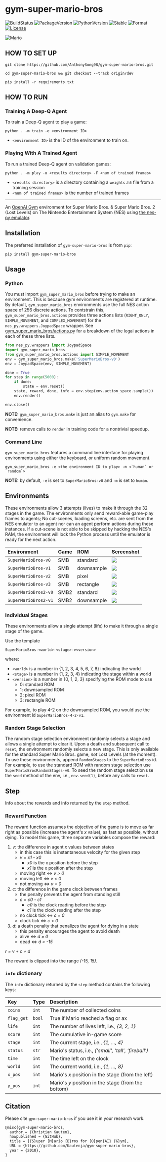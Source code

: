 # gym-super-mario-bros

[![BuildStatus][build-status]][ci-server]
[![PackageVersion][pypi-version]][pypi-home]
[![PythonVersion][python-version]][python-home]
[![Stable][pypi-status]][pypi-home]
[![Format][pypi-format]][pypi-home]
[![License][pypi-license]](LICENSE)

[build-status]: https://api.travis-ci.org/AnthonySong98/gym-super-mario-bros.svg?branch=dev
[ci-server]: https://travis-ci.org/AnthonySong98/gym-super-mario-bros
[pypi-version]: https://badge.fury.io/py/gym-super-mario-bros.svg
[pypi-license]: https://img.shields.io/pypi/l/gym-super-mario-bros.svg
[pypi-status]: https://img.shields.io/pypi/status/gym-super-mario-bros.svg
[pypi-format]: https://img.shields.io/pypi/format/gym-super-mario-bros.svg
[pypi-home]: https://badge.fury.io/py/gym-super-mario-bros
[python-version]: https://img.shields.io/pypi/pyversions/gym-super-mario-bros.svg
[python-home]: https://python.org

![Mario](https://user-images.githubusercontent.com/2184469/40949613-7542733a-6834-11e8-895b-ce1cc3af9dbb.gif)

## HOW TO SET UP
```
git clone https://github.com/AnthonySong98/gym-super-mario-bros.git
``` 
```
cd gym-super-mario-bros && git checkout --track origin/dev 
``` 
```
pip install -r requirements.txt
```
## HOW TO RUN

### Training A Deep-Q Agent
To train a Deep-Q agent to play a game:
```
python . -m train -e <environment ID>
```
- `<environment ID>` is the ID of the environment to train on.

### Playing With A Trained Agent
To run a trained Deep-Q agent on validation games:
```
python . -m play -o <results directory> -F <num of trained frames>
```
- `<results directory>` is a directory containing a `weights.h5` file from a training session
- `<num of trained frames>` is the number of trained frames

***

An [OpenAI Gym](https://github.com/openai/gym) environment for
Super Mario Bros. & Super Mario Bros. 2 (Lost Levels) on The Nintendo
Entertainment System (NES) using
[the nes-py emulator](https://github.com/Kautenja/nes-py).

## Installation

The preferred installation of `gym-super-mario-bros` is from `pip`:

```shell
pip install gym-super-mario-bros
```

## Usage

### Python

You must import `gym_super_mario_bros` before trying to make an environment.
This is because gym environments are registered at runtime. By default,
`gym_super_mario_bros` environments use the full NES action space of 256
discrete actions. To contstrain this, `gym_super_mario_bros.actions` provides
three actions lists (`RIGHT_ONLY`, `SIMPLE_MOVEMENT`, and `COMPLEX_MOVEMENT`)
for the `nes_py.wrappers.JoypadSpace` wrapper. See
[gym_super_mario_bros/actions.py](gym_super_mario_bros/actions.py) for a
breakdown of the legal actions in each of these three lists.

```python
from nes_py.wrappers import JoypadSpace
import gym_super_mario_bros
from gym_super_mario_bros.actions import SIMPLE_MOVEMENT
env = gym_super_mario_bros.make('SuperMarioBros-v0')
env = JoypadSpace(env, SIMPLE_MOVEMENT)

done = True
for step in range(5000):
    if done:
        state = env.reset()
    state, reward, done, info = env.step(env.action_space.sample())
    env.render()

env.close()
```

**NOTE:** `gym_super_mario_bros.make` is just an alias to `gym.make` for
convenience.

**NOTE:** remove calls to `render` in training code for a nontrivial
speedup.

### Command Line

`gym_super_mario_bros` features a command line interface for playing
environments using either the keyboard, or uniform random movement.

```shell
gym_super_mario_bros -e <the environment ID to play> -m <`human` or `random`>
```

**NOTE:** by default, `-e` is set to `SuperMarioBros-v0` and `-m` is set to
`human`.

## Environments

These environments allow 3 attempts (lives) to make it through the 32 stages
in the game. The environments only send reward-able game-play frames to
agents; No cut-scenes, loading screens, etc. are sent from the NES emulator
to an agent nor can an agent perform actions during these instances. If a
cut-scene is not able to be skipped by hacking the NES's RAM, the environment
will lock the Python process until the emulator is ready for the next action.

| Environment                     | Game | ROM           | Screenshot |
|:--------------------------------|:-----|:--------------|:-----------|
| `SuperMarioBros-v0`             | SMB  | standard      | ![][v0]    |
| `SuperMarioBros-v1`             | SMB  | downsample    | ![][v1]    |
| `SuperMarioBros-v2`             | SMB  | pixel         | ![][v2]    |
| `SuperMarioBros-v3`             | SMB  | rectangle     | ![][v3]    |
| `SuperMarioBros2-v0`            | SMB2 | standard      | ![][2-v0]  |
| `SuperMarioBros2-v1`            | SMB2 | downsample    | ![][2-v1]  |

[v0]: https://user-images.githubusercontent.com/2184469/40948820-3d15e5c2-6830-11e8-81d4-ecfaffee0a14.png
[v1]: https://user-images.githubusercontent.com/2184469/40948819-3cff6c48-6830-11e8-8373-8fad1665ac72.png
[v2]: https://user-images.githubusercontent.com/2184469/40948818-3cea09d4-6830-11e8-8efa-8f34d8b05b11.png
[v3]: https://user-images.githubusercontent.com/2184469/40948817-3cd6600a-6830-11e8-8abb-9cee6a31d377.png
[2-v0]: https://user-images.githubusercontent.com/2184469/40948822-3d3b8412-6830-11e8-860b-af3802f5373f.png
[2-v1]: https://user-images.githubusercontent.com/2184469/40948821-3d2d61a2-6830-11e8-8789-a92e750aa9a8.png

### Individual Stages

These environments allow a single attempt (life) to make it through a single
stage of the game.

Use the template

    SuperMarioBros-<world>-<stage>-v<version>

where:

-   `<world>` is a number in {1, 2, 3, 4, 5, 6, 7, 8} indicating the world
-   `<stage>` is a number in {1, 2, 3, 4} indicating the stage within a world
-   `<version>` is a number in {0, 1, 2, 3} specifying the ROM mode to use
    - 0: standard ROM
    - 1: downsampled ROM
    - 2: pixel ROM
    - 3: rectangle ROM

For example, to play 4-2 on the downsampled ROM, you would use the environment
id `SuperMarioBros-4-2-v1`.

### Random Stage Selection

The random stage selection environment randomly selects a stage and allows a
single attempt to clear it. Upon a death and subsequent call to `reset`, the
environment randomly selects a new stage.  This is only available for the
standard Super Mario Bros. game, _not_ Lost Levels (at the moment). To use
these environments, append `RandomStages` to the `SuperMarioBros` id. For
example, to use the standard ROM with random stage selection use
`SuperMarioBrosRandomStages-v0`. To seed the random stage selection use the
`seed` method of the env, i.e., `env.seed(1)`, before any calls to `reset`.

## Step

Info about the rewards and info returned by the `step` method.

### Reward Function

The reward function assumes the objective of the game is to move as far right
as possible (increase the agent's _x_ value), as fast as possible, without
dying. To model this game, three separate variables compose the reward:

1.  _v_: the difference in agent _x_ values between states
    -   in this case this is instantaneous velocity for the given step
    -   _v = x1 - x0_
        -   _x0_ is the x position before the step
        -   _x1_ is the x position after the step
    -   moving right ⇔ _v > 0_
    -   moving left ⇔ _v < 0_
    -   not moving ⇔ _v = 0_
2.  _c_: the difference in the game clock between frames
    -   the penalty prevents the agent from standing still
    -   _c = c0 - c1_
        -   _c0_ is the clock reading before the step
        -   _c1_ is the clock reading after the step
    -   no clock tick ⇔ _c = 0_
    -   clock tick ⇔ _c < 0_
3.  _d_: a death penalty that penalizes the agent for dying in a state
    -   this penalty encourages the agent to avoid death
    -   alive ⇔ _d = 0_
    -   dead ⇔ _d = -15_

_r = v + c + d_

The reward is clipped into the range _(-15, 15)_.

### `info` dictionary

The `info` dictionary returned by the `step` method contains the following
keys:

| Key        | Type   | Description
|:-----------|:-------|:------------------------------------------------------|
| `coins   ` | `int`  | The number of collected coins
| `flag_get` | `bool` | True if Mario reached a flag or ax
| `life`     | `int`  | The number of lives left, i.e., _{3, 2, 1}_
| `score`    | `int`  | The cumulative in-game score
| `stage`    | `int`  | The current stage, i.e., _{1, ..., 4}_
| `status`   | `str`  | Mario's status, i.e., _{'small', 'tall', 'fireball'}_
| `time`     | `int`  | The time left on the clock
| `world`    | `int`  | The current world, i.e., _{1, ..., 8}_
| `x_pos`    | `int`  | Mario's _x_ position in the stage (from the left)
| `y_pos`    | `int`  | Mario's _y_ position in the stage (from the bottom)

## Citation

Please cite `gym-super-mario-bros` if you use it in your research work.

```tex
@misc{gym-super-mario-bros,
  author = {Christian Kauten},
  howpublished = {GitHub},
  title = {{S}uper {M}ario {B}ros for {O}pen{AI} {G}ym},
  URL = {https://github.com/Kautenja/gym-super-mario-bros},
  year = {2018},
}
```
